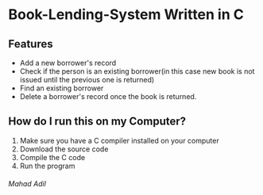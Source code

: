 # Book-Lending-System Written in C

## Features
+ Add a new borrower's record 
+ Check if the person is an existing borrower(in this case new book is not issued until the previous one is returned) 
+ Find an existing borrower
+ Delete a borrower's record once the book is returned.

## How do I run this on my Computer?
1. Make sure you have a C compiler installed on your computer
2. Download the source code
3. Compile the C code
4. Run the program


###### Mahad Adil
